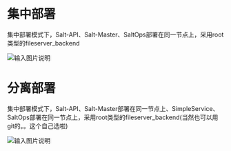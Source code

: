 # 集中部署

集中部署模式下，Salt-API、Salt-Master、SaltOps部署在同一节点上，采用root类型的fileserver_backend

![输入图片说明](https://git.oschina.net/wuwenhao/saltops/blob/master/doc/wiki/img/集中部署.png)

# 分离部署

集中部署模式下，Salt-API、Salt-Master部署在同一节点上、SimpleService、SaltOps部署在同一节点上，采用root类型的fileserver_backend(当然也可以用git的。。这个自己选啦)

![输入图片说明](https://git.oschina.net/wuwenhao/saltops/blob/master/doc/wiki/img/分离部署.png)